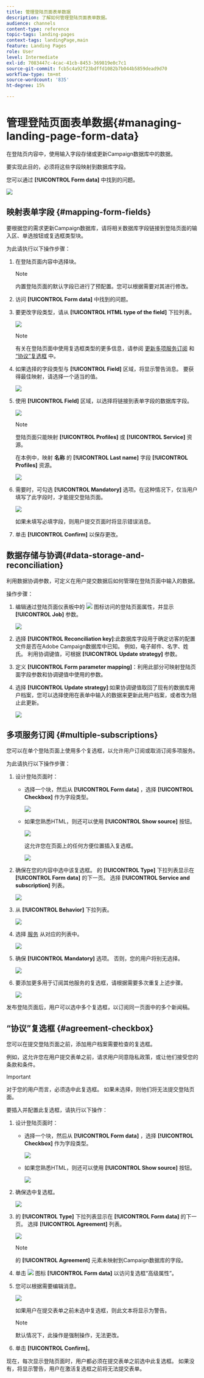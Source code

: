 ```yaml
---
title: 管理登陆页面表单数据
description: 了解如何管理登陆页面表单数据。
audience: channels
content-type: reference
topic-tags: landing-pages
context-tags: landingPage,main
feature: Landing Pages
role: User
level: Intermediate
exl-id: 7083447c-4cac-41cb-8453-369819e0c7c1
source-git-commit: fcb5c4a92f23bdffd1082b7b044b5859dead9d70
workflow-type: tm+mt
source-wordcount: '835'
ht-degree: 15%

---
```


# 管理登陆页面表单数据{#managing-landing-page-form-data}

在登陆页内容中，使用输入字段存储或更新Campaign数据库中的数据。

要实现此目的，必须将这些字段映射到数据库字段。

您可以通过 **[!UICONTROL Form data]** 中找到的问题。

![](assets/lp_form-data.png)

## 映射表单字段 {#mapping-form-fields}

要根据您的需求更新Campaign数据库，请将相关数据库字段链接到登陆页面的输入区、单选按钮或复选框类型块。

为此请执行以下操作步骤：

1. 在登陆页面内容中选择块。

   >[!NOTE]
   >
   >内置登陆页面的默认字段已进行了预配置。您可以根据需要对其进行修改。

1. 访问 **[!UICONTROL Form data]** 中找到的问题。

1. 要更改字段类型，请从 **[!UICONTROL HTML type of the field]** 下拉列表。

   ![](assets/lp_html-field-type.png)

   >[!NOTE]
   >
   >有关在登陆页面中使用复选框类型的更多信息，请参阅 [更新多项服务订阅](#multiple-subscriptions) 和 [“协议”复选框](#agreement-checkbox) 中。

1. 如果选择的字段类型与 **[!UICONTROL Field]** 区域，将显示警告消息。 要获得最佳映射，请选择一个适当的值。

   ![](assets/lp_field-type-warning.png)

1. 使用 **[!UICONTROL Field]** 区域，以选择将链接到表单字段的数据库字段。

   ![](assets/lp_select-database-field.png)

   >[!NOTE]
   >
   >登陆页面只能映射 **[!UICONTROL Profiles]** 或 **[!UICONTROL Service]** 资源。

   在本例中，映射 **名称** 的 **[!UICONTROL Last name]** 字段 **[!UICONTROL Profiles]** 资源。

   ![](assets/lp_database-field-example.png)

1. 需要时，可勾选 **[!UICONTROL Mandatory]** 选项。在这种情况下，仅当用户填写了此字段时，才能提交登陆页面。

   ![](assets/lp_mandatory-option.png)

   如果未填写必填字段，则用户提交页面时将显示错误消息。

1. 单击 **[!UICONTROL Confirm]** 以保存更改。

<!--If you choose a mandatory **[!UICONTROL Checkbox]**, make sure that it is of **[!UICONTROL Field]** type.-->

## 数据存储与协调{#data-storage-and-reconciliation}

利用数据协调参数，可定义在用户提交数据后如何管理在登陆页面中输入的数据。

操作步骤：

1. 编辑通过登陆页面仪表板中的 ![](assets/edit_darkgrey-24px.png) 图标访问的登陆页面属性，并显示 **[!UICONTROL Job]** 参数。

   ![](assets/lp_parameters_job.png)

1. 选择 **[!UICONTROL Reconciliation key]**:此数据库字段用于确定访客的配置文件是否在Adobe Campaign数据库中已知。 例如，电子邮件、名字、姓氏。 利用协调键值，可根据 **[!UICONTROL Update strategy]** 参数。

1. 定义 **[!UICONTROL Form parameter mapping]**：利用此部分可映射登陆页面字段参数和协调键值中使用的参数。

1. 选择 **[!UICONTROL Update strategy]**:如果协调键值取回了现有的数据库用户档案，您可以选择使用在表单中输入的数据来更新此用户档案，或者改为阻止此更新。

   ![](assets/lp_parameters_update-strategy.png)

## 多项服务订阅 {#multiple-subscriptions}

您可以在单个登陆页面上使用多个复选框，以允许用户订阅或取消订阅多项服务。

为此请执行以下操作步骤：

1. 设计登陆页面时：

   * 选择一个块，然后从 **[!UICONTROL Form data]** ，选择 **[!UICONTROL Checkbox]** 作为字段类型。

      ![](assets/lp_field-type-checkbox.png)

   * 如果您熟悉HTML，则还可以使用 **[!UICONTROL Show source]** 按钮。

      ![](assets/lp_show_source.png)

      这允许您在页面上的任何方便位置插入复选框。

      ![](assets/lp_manual-checkbox.png)

1. 确保在您的内容中选中该复选框。 的 **[!UICONTROL Type]** 下拉列表显示在 **[!UICONTROL Form data]** 的下一页。 选择 **[!UICONTROL Service and subscription]** 列表。

   ![](assets/lp_service-and-subscription.png)

1. 从 **[!UICONTROL Behavior]** 下拉列表。

   ![](assets/lp_checkbox-behavior.png)

1. 选择 [服务](../../audiences/using/creating-a-service.md) 从对应的列表中。

   ![](assets/lp_checkbox-service.png)

1. 确保 **[!UICONTROL Mandatory]** 选项。 否则，您的用户将别无选择。

   ![](assets/lp_uncheck-mandatory.png)

1. 要添加更多用于订阅其他服务的复选框，请根据需要多次重复上述步骤。

   ![](assets/lp_multiple-checkboxes.png)

发布登陆页面后，用户可以选中多个复选框，以订阅同一页面中的多个新闻稿。

## “协议”复选框 {#agreement-checkbox}

您可以在提交登陆页面之前，添加用户档案需要检查的复选框。

例如，这允许您在用户提交表单之前，请求用户同意隐私政策，或让他们接受您的条款和条件。

>[!IMPORTANT]
>
>对于您的用户而言，必须选中此复选框。 如果未选择，则他们将无法提交登陆页面。

要插入并配置此复选框，请执行以下操作：

1. 设计登陆页面时：

   * 选择一个块，然后从 **[!UICONTROL Form data]** ，选择 **[!UICONTROL Checkbox]** 作为字段类型。

      ![](assets/lp_field-type-checkbox.png)

   * 如果您熟悉HTML，则还可以使用 **[!UICONTROL Show source]** 按钮。

      ![](assets/lp_show_source.png)

      <!--Manually insert a checkbox, such as in the example below:

      <!--Click **[!UICONTROL Hide source]**.-->

1. 确保选中复选框。

   ![](assets/lp_select_checkbox.png)

1. 的 **[!UICONTROL Type]** 下拉列表显示在 **[!UICONTROL Form data]** 的下一页。 选择 **[!UICONTROL Agreement]** 列表。

   ![](assets/lp_form_data_drop-down.png)

   >[!NOTE]
   >
   >的 **[!UICONTROL Agreement]** 元素未映射到Campaign数据库的字段。

1. 单击 ![](assets/lp-properties-icon.png) 图标 **[!UICONTROL Form data]** 以访问复选框“高级属性”。

1. 您可以根据需要编辑消息。

   ![](assets/lp_agreement_message.png)

   如果用户在提交表单之前未选中复选框，则此文本将显示为警告。

   >[!NOTE]
   >
   >默认情况下，此操作是强制操作，无法更改。

1. 单击 **[!UICONTROL Confirm]**。

现在，每次显示登陆页面时，用户都必须在提交表单之前选中此复选框。 如果没有，将显示警告，用户在激活复选框之前将无法提交表单。